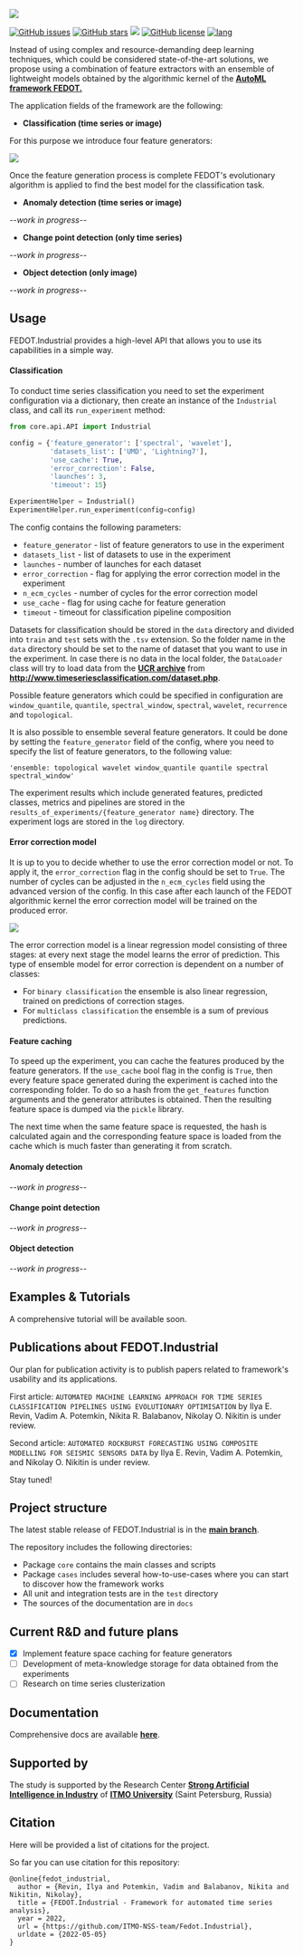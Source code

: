 ![](/docs/img/fedot-industrial.png)

[![GitHub issues](https://img.shields.io/github/issues/ITMO-NSS-team/Fedot.Industrial?style=for-the-badge)](https://github.com/ITMO-NSS-team/Fedot.Industrial/issues) 
[![GitHub stars](https://img.shields.io/github/stars/ITMO-NSS-team/Fedot.Industrial?style=for-the-badge)](https://github.com/ITMO-NSS-team/Fedot.Industrial/stargazers) 
![](https://img.shields.io/badge/python-3.8-green?style=for-the-badge&logo=python)
[![GitHub license](https://img.shields.io/github/license/ITMO-NSS-team/Fedot.Industrial?style=for-the-badge)](https://github.com/ITMO-NSS-team/Fedot.Industrial/blob/main/LICENSE.md)
[![lang](https://img.shields.io/badge/lang-ru-yellow.svg?style=for-the-badge)](/README.md)

Instead of using complex and resource-demanding deep learning techniques, which could be considered state-of-the-art
solutions, we propose using a combination of feature extractors with an ensemble of lightweight models obtained by the
algorithmic kernel of the [**AutoML framework FEDOT.**](https://github.com/nccr-itmo/FEDOT)

The application fields of the framework are the following:

- **Classification (time series or image)**

For this purpose we introduce four feature
generators:

![](/docs/img/all-generators.png)

Once the feature generation process is complete FEDOT's evolutionary algorithm is applied 
to find the best model for the classification task.

- **Anomaly detection (time series or image)**

*--work in progress--*

- **Change point detection (only time series)**

*--work in progress--*

- **Object detection (only image)**

*--work in progress--*

## Usage

FEDOT.Industrial provides a high-level API that allows you
to use its capabilities in a simple way.

#### Classification

To conduct time series classification you need to set the experiment configuration via a dictionary, 
then create an instance of the ``Industrial`` class, and call its ``run_experiment`` method:

```python
from core.api.API import Industrial

config = {'feature_generator': ['spectral', 'wavelet'],
          'datasets_list': ['UMD', 'Lightning7'],
          'use_cache': True,
          'error_correction': False,
          'launches': 3,
          'timeout': 15}

ExperimentHelper = Industrial()
ExperimentHelper.run_experiment(config=config)
```

The config contains the following parameters:

- `feature_generator` - list of feature generators to use in the experiment
- `datasets_list` - list of datasets to use in the experiment
- `launches` - number of launches for each dataset
- `error_correction` - flag for applying the error correction model in the experiment
- `n_ecm_cycles` - number of cycles for the error correction model
- `use_cache` - flag for using cache for feature generation
- `timeout` - timeout for classification pipeline composition


Datasets for classification should be stored in the `data` directory and
divided into `train` and `test` sets with the `.tsv` extension. So the folder name
in the `data` directory should be set to the name of dataset that you want
to use in the experiment. In case there is no data in the local folder, the `DataLoader` 
class will try to load data from the [**UCR archive**](https://www.cs.ucr.edu/~eamonn/time_series_data/)
from **http://www.timeseriesclassification.com/dataset.php**.

Possible feature generators which could be specified in configuration are
`window_quantile`, `quantile`, `spectral_window`, `spectral`,
`wavelet`, `recurrence` and `topological`.

It is also possible to ensemble several feature generators.
It could be done by setting the `feature_generator` field of the config, where
you need to specify the list of feature generators, to the following value:

    'ensemble: topological wavelet window_quantile quantile spectral spectral_window'

The experiment results which include generated features, predicted classes, metrics and
pipelines are stored in the `results_of_experiments/{feature_generator name}` directory.
The experiment logs are stored in the `log` directory.

#### Error correction model

It is up to you to decide whether to use the error correction model or not. To apply it, the `error_correction`
flag in the config should be set to `True`. The number of cycles can be adjusted in the `n_ecm_cycles` field 
using the advanced version of the config. In this case after each launch of the FEDOT algorithmic kernel the error 
correction model will be trained on the produced error.

![](/docs/img/error_corr_model.png)

The error correction model is a linear regression model consisting of
three stages: at every next stage the model learns the error of
prediction. This type of ensemble model for error correction is dependent
on a number of classes:
- For `binary classification` the ensemble is also
linear regression, trained on predictions of correction stages.
- For `multiclass classification` the ensemble is a sum of previous predictions.

#### Feature caching 
To speed up the experiment, you can cache the features produced by the feature generators.
If the `use_cache` bool flag in the config is `True`, then every feature space generated during the experiment is
cached into the corresponding folder. To do so a hash from the `get_features` function arguments and the generator attributes
is obtained. Then the resulting feature space is dumped via the `pickle` library.

The next time when the same feature space is requested, the hash is calculated again and the corresponding
feature space is loaded from the cache which is much faster than generating it from scratch.

#### Anomaly detection
*--work in progress--*

#### Change point detection
*--work in progress--*

#### Object detection

*--work in progress--*

## Examples & Tutorials

A comprehensive tutorial will be available soon.
## Publications about FEDOT.Industrial

Our plan for publication activity is to publish papers related to
framework's usability and its applications.

First article: `AUTOMATED MACHINE LEARNING APPROACH FOR TIME SERIES
CLASSIFICATION PIPELINES USING EVOLUTIONARY OPTIMISATION` by Ilya E. Revin,
Vadim A. Potemkin, Nikita R. Balabanov, Nikolay O. Nikitin is under review.

Second article: `AUTOMATED ROCKBURST FORECASTING USING COMPOSITE MODELLING FOR SEISMIC SENSORS DATA`
by Ilya E. Revin, Vadim A. Potemkin, and Nikolay O. Nikitin is under review.

Stay tuned!

## Project structure

The latest stable release of FEDOT.Industrial is in the [**main
branch**](<https://github.com/ITMO-NSS-team/Fedot.Industrial>).

The repository includes the following directories:

- Package `core` contains the main classes and scripts
- Package `cases` includes several how-to-use-cases where you can start to discover how the framework works
- All unit and integration tests are in the `test` directory
- The sources of the documentation are in `docs`

## Current R&D and future plans

- [x] Implement feature space caching for feature generators
- [ ] Development of meta-knowledge storage for data obtained from the experiments
- [ ] Research on time series clusterization

## Documentation

Comprehensive docs are available [**here**](<https://fedotindustrial.readthedocs.io>).

## Supported by

The study is supported by the Research Center
[**Strong Artificial Intelligence in Industry**](<https://sai.itmo.ru/>)
of [**ITMO University**](https://itmo.ru) (Saint Petersburg, Russia)

## Citation

Here will be provided a list of citations for the project.

So far you can use citation for this repository:

    @online{fedot_industrial,
      author = {Revin, Ilya and Potemkin, Vadim and Balabanov, Nikita and Nikitin, Nikolay},
      title = {FEDOT.Industrial - Framework for automated time series analysis},
      year = 2022,
      url = {https://github.com/ITMO-NSS-team/Fedot.Industrial},
      urldate = {2022-05-05}
    }
